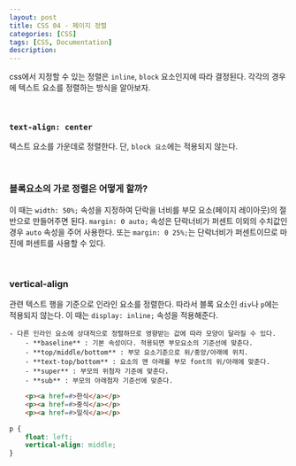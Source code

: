 ```yaml
---
layout: post
title: CSS 04 - 페이지 정렬
categories: [CSS]
tags: [CSS, Documentation]
description:
---
```


css에서 지정할 수 있는 정렬은 `inline`, `block` 요소인지에 따라 결정된다. 각각의 경우에 텍스트 요소를 정렬하는 방식을 알아보자.

<br>

### `text-align: center`

텍스트 요소를 가운데로 정렬한다. 단, `block 요소`에는 적용되지 않는다.

<br>

### 블록요소의 가로 정렬은 어떻게 할까?

이 때는 `width: 50%;` 속성을 지정하여 단락을 너비를 부모 요소(페이지 레이아웃)의 절반으로 만들어주면 된다.
`margin: 0 auto;` 속성은 단락너비가 퍼센트 이외의 수치값인 경우 `auto` 속성을 주어 사용한다. 또는 `margin: 0 25%;`는 단락너비가 퍼센트이므로 마진에 퍼센트를 사용할 수 있다.

<br />

### vertical-align

관련 텍스트 행을 기준으로 인라인 요소를 정렬한다. 따라서 블록 요소인 `div`나 `p`에는 적용되지 않는다. 이 때는 `display: inline;` 속성을 적용해준다.

	- 다른 인라인 요소에 상대적으로 정렬하므로 영향받는 값에 따라 모양이 달라질 수 있다.
		- **baseline** : 기본 속성이다. 적용되면 부모요소의 기준선에 맞춘다.
		- **top/middle/bottom** : 부모 요소기준으로 위/중앙/아래에 위치.
		- **text-top/bottom** : 요소의 맨 아래를 부모 font의 위/아래에 맞춘다.
		- **super** : 부모의 위첨자 기준에 맞춘다.
		- **sub** : 부모의 아래첨자 기준선에 맞춘다.

```html
	<p><a href=#>한식</a></p>
	<p><a href=#>중식</a></p>
	<p><a href=#>일식</a></p>
```

```css
p {
	float: left;
	vertical-align: middle;
}
```
